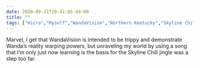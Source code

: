 ```yaml
---
date: 2020-09-21T20:41:05-04:00
title: ""
tags: ["micro","Myself","WandaVision","Northern Kentucky","Skyline Chili","Marvel","MCU"]
---
```

Marvel, I get that WandaVision is intended to be trippy and demonstrate Wanda’s reality warping powers, but unraveling my world by using a song that I’m only just now learning is the basis for the Skyline Chili jingle was a step too far.
